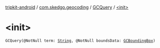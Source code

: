 [tripkit-android](../../index.md) / [com.skedgo.geocoding](../index.md) / [GCQuery](index.md) / [&lt;init&gt;](./-init-.md)

# &lt;init&gt;

`GCQuery(@NotNull term: `[`String`](https://kotlinlang.org/api/latest/jvm/stdlib/kotlin/-string/index.html)`, @NotNull boundsData: `[`GCBoundingBox`](../-g-c-bounding-box/index.md)`)`